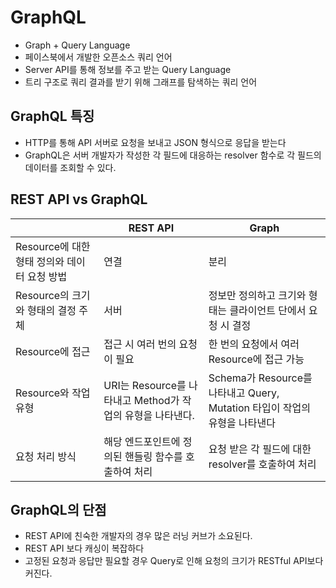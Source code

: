 # GraphQL
- Graph + Query Language
- 페이스북에서 개발한 오픈소스 쿼리 언어 
- Server API를 통해 정보를 주고 받는 Query Language
- 트리 구조로 쿼리 결과를 받기 위해 그래프를 탐색하는 쿼리 언어

## GraphQL 특징
- HTTP를 통해 API 서버로 요청을 보내고 JSON 형식으로 응답을 받는다
- GraphQL은 서버 개발자가 작성한 각 필드에 대응하는 resolver 함수로 각 필드의 데이터를 조회할 수 있다.

## REST API vs GraphQL
||REST API|Graph|
|---|---|---|
|Resource에 대한 형태 정의와 데이터 요청 방법|연결|분리|
|Resource의 크기와 형태의 결정 주체|서버|정보만 정의하고 크기와 형태는 클라이언트 단에서 요청 시 결정|
|Resource에 접근|접근 시 여러 번의 요청이 필요|한 번의 요청에서 여러 Resource에 접근 가능|
|Resource와 작업 유형|URI는 Resource를 나타내고 Method가 작업의 유형을 나타낸다.|Schema가 Resource를 나타내고 Query, Mutation 타입이 작업의 유형을 나타낸다|
|요청 처리 방식|해당 엔드포인트에 정의된 핸들링 함수를 호출하여 처리|요청 받은 각 필드에 대한 resolver를 호출하여 처리|

## GraphQL의 단점
- REST API에 친숙한 개발자의 경우 많은 러닝 커브가 소요된다.
- REST API 보다 캐싱이 복잡하다
- 고정된 요청과 응답만 필요할 경우 Query로 인해 요청의 크기가 RESTful API보다 커진다.
